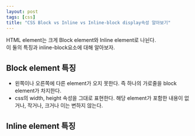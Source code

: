 ```yaml
---
layout: post
tags: [css]
title: "CSS Block vs Inline vs Inline-block display속성 알아보기"
---
```

HTML element는 크게 Block element와 Inline element로 나뉜다.  
이 둘의 특징과 inline-block요소에 대해 알아보자.  

## Block element 특징
- 왼쪽이나 오른쪽에 다른 element가 오지 못한다. 즉 하나의 가로줄을 block element가 차지한다.
- css의 width, height 속성을 그대로 표현한다. 해당 element가 포함한 내용이 없거나, 작거나, 크거나 이는 변하지 않는다.

## Inline element 특징
